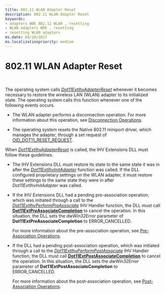 ```yaml
---
title: 802.11 WLAN Adapter Reset
description: 802.11 WLAN Adapter Reset
keywords:
- adapters WDK 802.11 WLAN , resetting
- WLAN adapters WDK , resetting
- resetting WLAN adapters
ms.date: 04/20/2017
ms.localizationpriority: medium
---
```


# 802.11 WLAN Adapter Reset




 

The operating system calls [*Dot11ExtIhvAdapterReset*](/windows-hardware/drivers/ddi/wlanihv/nc-wlanihv-dot11extihv_adapter_reset) whenever it becomes necessary to restore the wireless LAN (WLAN) adapter to its initialized state. The operating system calls this function whenever one of the following events occurs.

-   The WLAN adapter performs a disconnection operation. For more information about this operation, see [Disconnection Operations](/previous-versions/windows/hardware/wireless/disconnection-operations).

-   The operating system resets the Native 802.11 miniport driver, which manages the adapter, through a set request of [OID\_DOT11\_RESET\_REQUEST](/previous-versions/windows/hardware/wireless/oid-dot11-reset-request).

When [*Dot11ExtIhvAdapterReset*](/windows-hardware/drivers/ddi/wlanihv/nc-wlanihv-dot11extihv_adapter_reset) is called, the IHV Extensions DLL must follow these guidelines.

-   The IHV Extensions DLL must restore its state to the same state it was in after the [*Dot11ExtIhvInitAdapter*](/windows-hardware/drivers/ddi/wlanihv/nc-wlanihv-dot11extihv_init_adapter) function was called. If the DLL configured proprietary settings on the WLAN adapter, it must restore these settings to the same state they were in after *Dot11ExtIhvInitAdapter* was called.

-   If the IHV Extensions DLL had a pending pre-association operation, which was initiated through a call to the [*Dot11ExtIhvPerformPreAssociate*](/windows-hardware/drivers/ddi/wlanihv/nc-wlanihv-dot11extihv_perform_pre_associate) IHV Handler function, the DLL must call [**Dot11ExtPreAssociateCompletion**](/windows-hardware/drivers/ddi/wlanihv/nc-wlanihv-dot11ext_pre_associate_completion) to cancel the operation. In this situation, the DLL sets the *dwWin32Error* parameter of **Dot11ExtPreAssociateCompletion** to ERROR\_CANCELLED.

    For more information about the pre-association operation, see [Pre-Association Operations](pre-association-operations.md).

-   If the DLL had a pending post-association operation, which was initiated through a call to the [*Dot11ExtIhvPerformPostAssociate*](/windows-hardware/drivers/ddi/wlanihv/nc-wlanihv-dot11extihv_perform_post_associate) IHV Handler function, the DLL must call [**Dot11ExtPostAssociateCompletion**](/windows-hardware/drivers/ddi/wlanihv/nc-wlanihv-dot11ext_post_associate_completion) to cancel the operation. In this situation, the DLL sets the *dwWin32Error* parameter of **Dot11ExtPostAssociateCompletion** to ERROR\_CANCELLED.

    For more information about the post-association operation, see [Post-Association Operations](post-association-operations.md).

 

 
